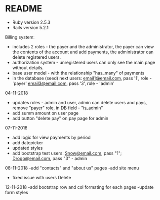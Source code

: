 # README
* Ruby version 2.5.3
* Rails version 5.2.1

Billing system:
- includes 2 roles - the payer and the administrator, the payer can view the contents of the account and add payments, the administrator can delete registered users.
- authorization system - unregistered users can only see the main page without details.
- base user model - with the relationship "has_many" of payments
- in the database (seed) next users:
    email1@email.com, pass '1', role - 'payer'
    email3@email.com, pass '3', role - 'admin'

04-11-2018
- updates roles - admin and user, admin can delete users and pays, remove "payer" role, in DB field - "is_admin"
- add summ amount on user page
- add button "delete pay" on pay page for admin

07-11-2018
- add logic for view payments by period
- add datepicker
- updated styles
- add bootstrap
test users: Snow@email.com, pass "1";  Drogo@email.com, pass "3" - admin

08-11-2018
-add "contacts" and "about us" pages
-add site menu
- fixed issue with users Delete

12-11-2018
-add bootstrap row and col formating for each pages
-update form styles
